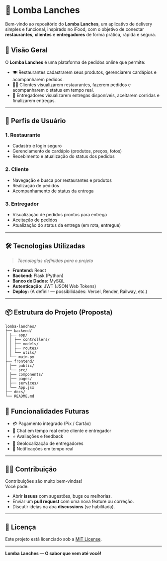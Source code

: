 # 🍔 Lomba Lanches

Bem-vindo ao repositório do **Lomba Lanches**, um aplicativo de delivery simples e funcional, inspirado no iFood, com o objetivo de conectar **restaurantes**, **clientes** e **entregadores** de forma prática, rápida e segura.

## 🚀 Visão Geral

O **Lomba Lanches** é uma plataforma de pedidos online que permite:

- 🍽 Restaurantes cadastrarem seus produtos, gerenciarem cardápios e acompanharem pedidos.
- 🧑‍💻 Clientes visualizarem restaurantes, fazerem pedidos e acompanharem o status em tempo real.
- 🛵 Entregadores visualizarem entregas disponíveis, aceitarem corridas e finalizarem entregas.

---

## 👥 Perfis de Usuário

### 1. Restaurante
- Cadastro e login seguro
- Gerenciamento de cardápio (produtos, preços, fotos)
- Recebimento e atualização do status dos pedidos

### 2. Cliente
- Navegação e busca por restaurantes e produtos
- Realização de pedidos
- Acompanhamento de status da entrega

### 3. Entregador
- Visualização de pedidos prontos para entrega
- Aceitação de pedidos
- Atualização do status da entrega (em rota, entregue)

---

## 🛠 Tecnologias Utilizadas

> _Tecnologias definidas para o projeto_

- **Frontend:** React
- **Backend:** Flask (Python)
- **Banco de Dados:** MySQL
- **Autenticação:** JWT (JSON Web Tokens)
- **Deploy:** (A definir — possibilidades: Vercel, Render, Railway, etc.)

---

## 📦 Estrutura do Projeto (Proposta)
``` 
lomba-lanches/
├── backend/
│ ├── app/
│ │ ├── controllers/
│ │ ├── models/
│ │ ├── routes/
│ │ └── utils/
│ └── main.py
├── frontend/
│ ├── public/
│ └── src/
│ ├── components/
│ ├── pages/
│ ├── services/
│ └── App.jsx
├── docs/
└── README.md
```

## 📌 Funcionalidades Futuras

- 💳 Pagamento integrado (Pix / Cartão)
- 💬 Chat em tempo real entre cliente e entregador
- ⭐ Avaliações e feedback
- 📍 Geolocalização de entregadores
- 🔔 Notificações em tempo real

---

## 🧑‍💻 Contribuição

Contribuições são muito bem-vindas!  
Você pode:

- Abrir **issues** com sugestões, bugs ou melhorias.
- Enviar um **pull request** com uma nova feature ou correção.
- Discutir ideias na aba **discussions** (se habilitada).

---

## 📄 Licença

Este projeto está licenciado sob a [MIT License](LICENSE).

---

**Lomba Lanches — O sabor que vem até você!**
